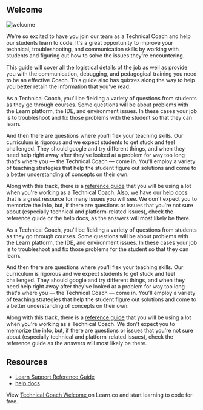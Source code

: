 ## Welcome

![welcome](http://i.giphy.com/dzaUX7CAG0Ihi.gif "welcome")

We're so excited to have you join our team as a Technical Coach and help our students learn to code. It's a great opportunity to improve your technical, troubleshooting, and communication skills by working with students and figuring out how to solve the issues they're encountering. 

This guide will cover all the logistical details of the job as well as provide you with the communication, debugging, and pedagogical training you need to be an effective Coach. This guide also has quizzes along the way to help you better retain the information that you've read. 

As a Technical Coach, you'll be fielding a variety of questions from students as they go through courses. Some questions will be about problems with the Learn platform, the IDE, and environment issues. In these cases your job is to troubleshoot and fix those problems with the student so that they can learn. 

And then there are questions where you'll flex your teaching skills. Our curriculum is rigorous and we expect students to get stuck and feel challenged. They should google and try different things, and when they need help right away after they've looked at a problem for way too long that's where you — the Technical Coach — come in. You'll employ a variety of teaching strategies that help the student figure out solutions and come to a better understanding of concepts on their own.

Along with this track, there is a [reference guide](https://github.com/flatiron-labs/learn-support) that you will be using a lot when you're working as a Technical Coach. Also, we have our [help docs](http://help.learn.co/) that is a great resource for many issues you will see. We don't expect you to memorize the info, but, if there are questions or issues that you're not sure about (especially technical and platform-related issues), check the reference guide or the help docs, as the answers will most likely be there.

As a Technical Coach, you'll be fielding a variety of questions from students as they go through courses. Some questions will be about problems with the Learn platform, the IDE, and environment issues. In these cases your job is to troubleshoot and fix those problems for the student so that they can learn. 

And then there are questions where you'll flex your teaching skills. Our curriculum is rigorous and we expect students to get stuck and feel challenged. They should google and try different things, and when they need help right away after they've looked at a problem for way too long that's where you — the Technical Coach — come in. You'll employ a variety of teaching strategies that help the student figure out solutions and come to a better understanding of concepts on their own.

Along with this track, there is a [reference guide](https://github.com/flatiron-labs/learn-support) that you will be using a lot when you're working as a Technical Coach. We don't expect you to memorize the info, but, if there are questions or issues that you're not sure about (especially technical and platform-related issues), check the reference guide as the answers will most likely be there.

## Resources

* [Learn Support Reference Guide](https://github.com/flatiron-labs/learn-support) 
* [help docs](http://help.learn.co/)

<p class='util--hide'>View <a href='https://learn.co/lessons/learn-expert-welcome'>Technical Coach Welcome </a> on Learn.co and start learning to code for free.</p>
